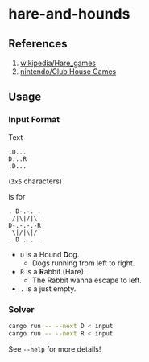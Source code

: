 # hare-and-hounds

## References

1. [wikipedia/Hare_games](https://en.wikipedia.org/wiki/Hare_games)
1. [nintendo/Club House Games](https://www.nintendo.com/games/detail/clubhouse-games-51-worldwide-classics-switch/#all-games)

## Usage

### Input Format

Text

```
.D...
D...R
.D...
```

(`3x5` characters)

is for

```
. D-.-. .
 /|\|/|\
D-.-.-.-R
 \|/|\|/
. D . . .
```

- `D` is a Hound <b>D</b>og.
    - Dogs running from left to right.
- `R` is a <b>R</b>abbit (Hare).
    - The Rabbit wanna escape to left.
- `.` is a just empty.

### Solver

```bash
cargo run -- --next D < input
cargo run -- --next R < input
```

See `--help` for more details!
